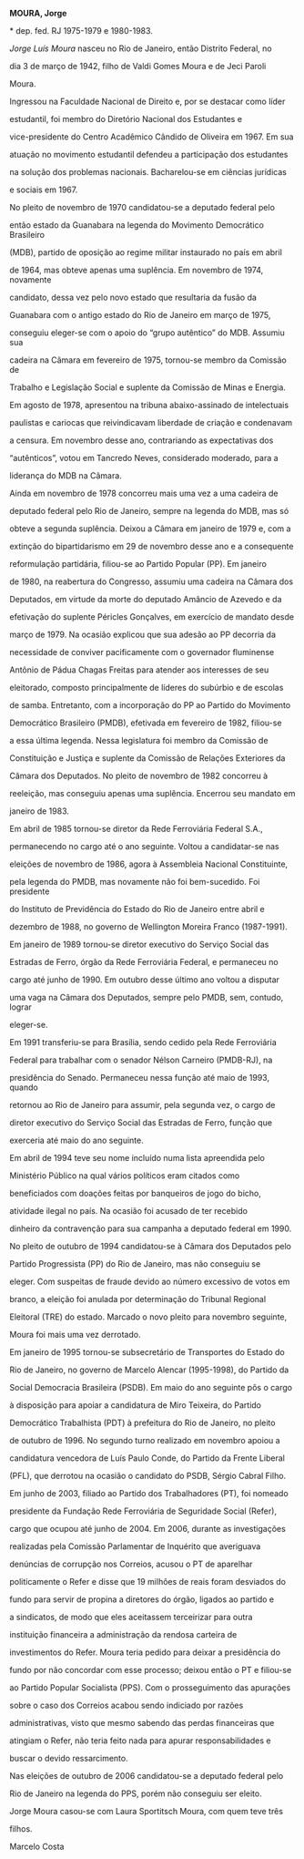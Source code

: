 **MOURA, Jorge**



\* dep. fed. RJ 1975-1979 e 1980-1983.



*Jorge Luís Moura* nasceu no Rio de Janeiro, então Distrito Federal, no

dia 3 de março de 1942, filho de Valdi Gomes Moura e de Jeci Paroli

Moura.



Ingressou na Faculdade Nacional de Direito e, por se destacar como líder

estudantil, foi membro do Diretório Nacional dos Estudantes e

vice-presidente do Centro Acadêmico Cândido de Oliveira em 1967. Em sua

atuação no movimento estudantil defendeu a participação dos estudantes

na solução dos problemas nacionais. Bacharelou-se em ciências jurídicas

e sociais em 1967.



No pleito de novembro de 1970 candidatou-se a deputado federal pelo

então estado da Guanabara na legenda do Movimento Democrático Brasileiro

(MDB), partido de oposição ao regime militar instaurado no país em abril

de 1964, mas obteve apenas uma suplência. Em novembro de 1974, novamente

candidato, dessa vez pelo novo estado que resultaria da fusão da

Guanabara com o antigo estado do Rio de Janeiro em março de 1975,

conseguiu eleger-se com o apoio do “grupo autêntico” do MDB. Assumiu sua

cadeira na Câmara em fevereiro de 1975, tornou-se membro da Comissão de

Trabalho e Legislação Social e suplente da Comissão de Minas e Energia.

Em agosto de 1978, apresentou na tribuna abaixo-assinado de intelectuais

paulistas e cariocas que reivindicavam liberdade de criação e condenavam

a censura. Em novembro desse ano, contrariando as expectativas dos

“autênticos”, votou em Tancredo Neves, considerado moderado, para a

liderança do MDB na Câmara.



Ainda em novembro de 1978 concorreu mais uma vez a uma cadeira de

deputado federal pelo Rio de Janeiro, sempre na legenda do MDB, mas só

obteve a segunda suplência. Deixou a Câmara em janeiro de 1979 e, com a

extinção do bipartidarismo em 29 de novembro desse ano e a consequente

reformulação partidária, filiou-se ao Partido Popular (PP). Em janeiro

de 1980, na reabertura do Congresso, assumiu uma cadeira na Câmara dos

Deputados, em virtude da morte do deputado Amâncio de Azevedo e da

efetivação do suplente Péricles Gonçalves, em exercício de mandato desde

março de 1979. Na ocasião explicou que sua adesão ao PP decorria da

necessidade de conviver pacificamente com o governador fluminense

Antônio de Pádua Chagas Freitas para atender aos interesses de seu

eleitorado, composto principalmente de líderes do subúrbio e de escolas

de samba. Entretanto, com a incorporação do PP ao Partido do Movimento

Democrático Brasileiro (PMDB), efetivada em fevereiro de 1982, filiou-se

a essa última legenda. Nessa legislatura foi membro da Comissão de

Constituição e Justiça e suplente da Comissão de Relações Exteriores da

Câmara dos Deputados. No pleito de novembro de 1982 concorreu à

reeleição, mas conseguiu apenas uma suplência. Encerrou seu mandato em

janeiro de 1983.



Em abril de 1985 tornou-se diretor da Rede Ferroviária Federal S.A.,

permanecendo no cargo até o ano seguinte. Voltou a candidatar-se nas

eleições de novembro de 1986, agora à Assembleia Nacional Constituinte,

pela legenda do PMDB, mas novamente não foi bem-sucedido. Foi presidente

do Instituto de Previdência do Estado do Rio de Janeiro entre abril e

dezembro de 1988, no governo de Wellington Moreira Franco (1987-1991).

Em janeiro de 1989 tornou-se diretor executivo do Serviço Social das

Estradas de Ferro, órgão da Rede Ferroviária Federal, e permaneceu no

cargo até junho de 1990. Em outubro desse último ano voltou a disputar

uma vaga na Câmara dos Deputados, sempre pelo PMDB, sem, contudo, lograr

eleger-se.



Em 1991 transferiu-se para Brasília, sendo cedido pela Rede Ferroviária

Federal para trabalhar com o senador Nélson Carneiro (PMDB-RJ), na

presidência do Senado. Permaneceu nessa função até maio de 1993, quando

retornou ao Rio de Janeiro para assumir, pela segunda vez, o cargo de

diretor executivo do Serviço Social das Estradas de Ferro, função que

exerceria até maio do ano seguinte.



Em abril de 1994 teve seu nome incluído numa lista apreendida pelo

Ministério Público na qual vários políticos eram citados como

beneficiados com doações feitas por banqueiros de jogo do bicho,

atividade ilegal no país. Na ocasião foi acusado de ter recebido

dinheiro da contravenção para sua campanha a deputado federal em 1990.



No pleito de outubro de 1994 candidatou-se à Câmara dos Deputados pelo

Partido Progressista (PP) do Rio de Janeiro, mas não conseguiu se

eleger. Com suspeitas de fraude devido ao número excessivo de votos em

branco, a eleição foi anulada por determinação do Tribunal Regional

Eleitoral (TRE) do estado. Marcado o novo pleito para novembro seguinte,

Moura foi mais uma vez derrotado.



Em janeiro de 1995 tornou-se subsecretário de Transportes do Estado do

Rio de Janeiro, no governo de Marcelo Alencar (1995-1998), do Partido da

Social Democracia Brasileira (PSDB). Em maio do ano seguinte pôs o cargo

à disposição para apoiar a candidatura de Miro Teixeira, do Partido

Democrático Trabalhista (PDT) à prefeitura do Rio de Janeiro, no pleito

de outubro de 1996. No segundo turno realizado em novembro apoiou a

candidatura vencedora de Luís Paulo Conde, do Partido da Frente Liberal

(PFL), que derrotou na ocasião o candidato do PSDB, Sérgio Cabral Filho.



Em junho de 2003, filiado ao Partido dos Trabalhadores (PT), foi nomeado

presidente da Fundação Rede Ferroviária de Seguridade Social (Refer),

cargo que ocupou até junho de 2004. Em 2006, durante as investigações

realizadas pela Comissão Parlamentar de Inquérito que averiguava

denúncias de corrupção nos Correios, acusou o PT de aparelhar

politicamente o Refer e disse que 19 milhões de reais foram desviados do

fundo para servir de propina a diretores do órgão, ligados ao partido e

a sindicatos, de modo que eles aceitassem terceirizar para outra

instituição financeira a administração da rendosa carteira de

investimentos do Refer. Moura teria pedido para deixar a presidência do

fundo por não concordar com esse processo; deixou então o PT e filiou-se

ao Partido Popular Socialista (PPS). Com o prosseguimento das apurações

sobre o caso dos Correios acabou sendo indiciado por razões

administrativas, visto que mesmo sabendo das perdas financeiras que

atingiam o Refer, não teria feito nada para apurar responsabilidades e

buscar o devido ressarcimento.



Nas eleições de outubro de 2006 candidatou-se a deputado federal pelo

Rio de Janeiro na legenda do PPS, porém não conseguiu ser eleito.



Jorge Moura casou-se com Laura Sportitsch Moura, com quem teve três

filhos.



Marcelo Costa



